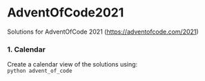 # AdventOfCode2021

Solutions for AdventOfCode 2021 (https://adventofcode.com/2021)

### 1. Calendar
Create a calendar view of the solutions using:\
`python advent_of_code`